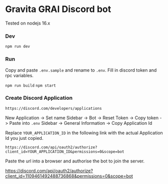 # Gravita GRAI Discord bot

Tested on nodejs 16.x

### Dev

`npm run dev`

### Run

Copy and paste `.env.sample` and rename to `.env`. Fill in discord token and rpc variables.

`npm run build`
`npm start`

### Create Discord Application

`https://discord.com/developers/applications`

New Application -> Set name
Sidebar -> Bot -> Reset Token -> Copy token -> Paste into `.env`
Sidebar -> General Information -> Copy Application Id

Replace `YOUR_APPLICATION_ID` in the following link with the actual Application Id you just copied.

`https://discord.com/api/oauth2/authorize?client_id=YOUR_APPLICATION_ID&permissions=0&scope=bot`

Paste the url into a browser and authorise the bot to join the server.

https://discord.com/api/oauth2/authorize?client_id=1109461492488736868&permissions=0&scope=bot